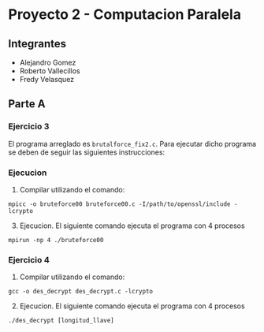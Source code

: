 # Proyecto 2 - Computacion Paralela

## Integrantes 

- Alejandro Gomez
- Roberto Vallecillos
- Fredy Velasquez

## Parte A

### Ejercicio 3

El programa arreglado es `brutalforce_fix2.c`. Para ejecutar dicho programa se deben de seguir las siguientes instrucciones:

### Ejecucion


1. Compilar utilizando el comando:

`mpicc -o bruteforce00 bruteforce00.c -I/path/to/openssl/include -lcrypto`

3. Ejecucion. El siguiente comando ejecuta el programa con 4 procesos 

`mpirun -np 4 ./bruteforce00`

### Ejercicio 4

1. Compilar utilizando el comando:

`gcc -o des_decrypt des_decrypt.c -lcrypto`

2. Ejecucion. El siguiente comando ejecuta el programa con 4 procesos

`./des_decrypt [longitud_llave]`

